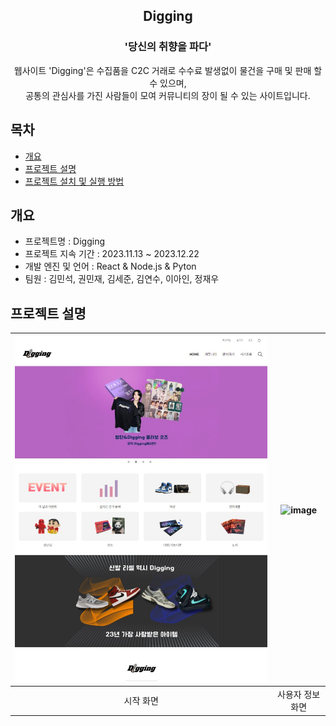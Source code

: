 <div align="center">
<h2>Digging</h2>
<h3>'당신의 취향을 파다'</h3>
웹사이트 'Digging'은 수집품을 C2C 거래로 수수료 발생없이 물건을 구매 및 판매 할 수 있으며,<br>공통의 관심사를 가진 사람들이 모여 커뮤니티의 장이 될 수 있는 사이트입니다.
</div>


## 목차
  - [개요](#개요) 
  - [프로젝트 설명](#프로젝트-설명)
  - [프로젝트 설치 및 실행 방법](#프로젝트-설치-및-실행-방법)

## 개요
- 프로젝트명 : Digging
- 프로젝트 지속 기간 : 2023.11.13 ~ 2023.12.22
- 개발 엔진 및 언어 : React & Node.js & Pyton
- 팀원 : 김민석, 권민재, 김세준, 김연수, 이아인, 정재우

## 프로젝트 설명
|![image](https://github.com/aforo3/digging_in/blob/main/%ED%99%94%EB%A9%B4%20%EC%BA%A1%EC%B2%98%202024-01-02%20144309.jpg?raw=true)|![image](https://user-images.githubusercontent.com/66003567/216818272-8749569b-b217-4572-9738-32b0058459f4.png)|
|:---:|:---:|
|시작 화면|사용자 정보 화면|
